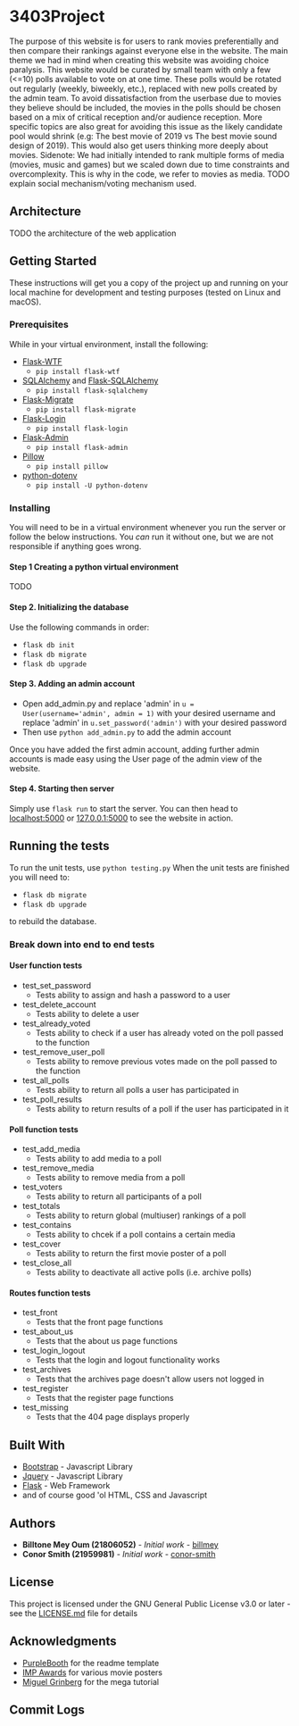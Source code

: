 # 3403Project

The purpose of this website is for users to rank movies preferentially and then compare their rankings against everyone else in the website. 
The main theme we had in mind when creating this website was avoiding choice paralysis. This website would be curated by small team with only a few (<=10) polls available to vote on at one time. These polls would be rotated out regularly (weekly, biweekly, etc.), replaced with new polls created by the admin team. 
To avoid dissatisfaction from the userbase due to movies they believe should be included, the movies
in the polls should be chosen based on a mix of critical reception and/or audience reception. More specific topics
are also great for avoiding this issue as the likely candidate pool would shrink (e.g: The best movie of 2019 vs The best movie sound design of 2019). This would also get users thinking more deeply about movies.
Sidenote: We had initially intended to rank  multiple forms of media (movies, music and games) but we scaled down due to time constraints and overcomplexity. This is why in the code, we refer to movies as media.
TODO explain social mechanism/voting mechanism used.

## Architecture
TODO the architecture of the web application

## Getting Started
These instructions will get you a copy of the project up and running on your local machine for development and testing purposes (tested on Linux and macOS).

### Prerequisites
While in your virtual environment, install the following:
- [Flask-WTF](https://flask-wtf.readthedocs.io/en/stable/)
  * <code>pip install flask-wtf</code>
- [SQLAlchemy](https://www.sqlalchemy.org/) and [Flask-SQLAlchemy](https://flask-sqlalchemy.palletsprojects.com/en/2.x/)
  * <code>pip install flask-sqlalchemy</code>
- [Flask-Migrate](https://github.com/miguelgrinberg/flask-migrate)
  * <code>pip install flask-migrate</code>
- [Flask-Login](https://flask-login.readthedocs.io/en/latest/)
  * <code>pip install flask-login</code>
- [Flask-Admin](https://flask-admin.readthedocs.io/en/latest/)
  * <code>pip install flask-admin</code>
- [Pillow](https://pillow.readthedocs.io/en/stable/)
  * <code>pip install pillow</code>
- [python-dotenv](https://github.com/theskumar/python-dotenv#installation)
  * <code>pip install -U python-dotenv</code>

### Installing
You will need to be in a virtual environment whenever you run the server or follow the below instructions. 
You <em>can</em> run it without one, but we are not responsible if anything goes wrong.
#### Step 1 Creating a python virtual environment
TODO

#### Step 2. Initializing the database
Use the following commands in order:
- <code>flask db init</code>
- <code>flask db migrate</code>
- <code>flask db upgrade</code>

#### Step 3. Adding an admin account
- Open add_admin.py and replace 'admin' in <code>u = User(username='admin', admin = 1)</code> with your desired username 
  and replace 'admin' in <code>u.set_password('admin')</code> with your desired password
- Then use <code>python add_admin.py</code> to add the admin account
  
Once you have added the first admin account, adding further admin accounts is made easy using the User page of the admin view of the website.

#### Step 4. Starting then server
Simply use <code>flask run</code> to start the server. You can then head to 
[localhost:5000](localhost:5000) or [127.0.0.1:5000](127.0.0.1:5000) to see the website in action.

## Running the tests
To run the unit tests, use <code>python testing.py</code> 
When the unit tests are finished you will need to:
- <code>flask db migrate</code> 
- <code>flask db upgrade</code>

to rebuild the database.
### Break down into end to end tests
#### User function tests
- test_set_password
  * Tests ability to assign and hash a password to a user
- test_delete_account
  * Tests ability to delete a user
- test_already_voted
  * Tests ability to check if a user has already voted on the poll passed to the function
- test_remove_user_poll
  * Tests ability to remove previous votes made on the poll passed to the function
- test_all_polls
  * Tests ability to return all polls a user has participated in
- test_poll_results
  * Tests ability to return results of a poll if the user has participated in it
#### Poll function tests
- test_add_media
  * Tests ability to add media to a poll
- test_remove_media
  * Tests ability to remove media from a poll
- test_voters
  * Tests ability to return all participants of a poll
- test_totals
  * Tests ability to return global (multiuser) rankings of a poll
- test_contains
  * Tests ability to chcek if a poll contains a certain media 
- test_cover
  * Tests ability to return the first movie poster of a poll
- test_close_all
  * Tests ability to deactivate all active polls (i.e. archive polls)
#### Routes function tests
- test_front
  * Tests that the front page functions
- test_about_us
  * Tests that the about us page functions
- test_login_logout
  * Tests that the login and logout functionality works
- test_archives
  * Tests that the archives page doesn't allow users not logged in
- test_register
  * Tests that the register page functions
- test_missing
  * Tests that the 404 page displays properly

## Built With
* [Bootstrap](https://getbootstrap.com/) - Javascript Library
* [Jquery](https://jquery.com/) - Javascript Library
* [Flask](http://flask.pocoo.org/) - Web Framework
* and of course good 'ol HTML, CSS and Javascript

## Authors
* **Billtone Mey Oum (21806052)** - *Initial work* - [billmey](https://github.com/billmey)
* **Conor Smith (21959981)** - *Initial work* - [conor-smith](https://github.com/conor-smith)

## License
This project is licensed under the GNU General Public License v3.0 or later - see the [LICENSE.md](LICENSE) file for details

## Acknowledgments
* [PurpleBooth](https://gist.github.com/PurpleBooth) for the readme template
* [IMP Awards](http://www.impawards.com/) for various movie posters
* [Miguel Grinberg](https://blog.miguelgrinberg.com/post/the-flask-mega-tutorial-part-i-hello-world) for the mega tutorial

## Commit Logs
